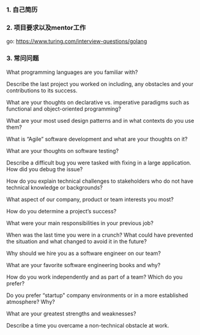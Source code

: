 ### 1. 自己简历


### 2. 项目要求以及mentor工作
go: https://www.turing.com/interview-questions/golang


### 3. 常问问题
What programming languages are you familiar with?

Describe the last project you worked on including, any obstacles and your contributions to its success.

What are your thoughts on declarative vs. imperative paradigms such as functional and object-oriented programming?

What are your most used design patterns and in what contexts do you use them?

What is “Agile” software development and what are your thoughts on it?

What are your thoughts on software testing?

Describe a difficult bug you were tasked with fixing in a large application. How did you debug the issue?

How do you explain technical challenges to stakeholders who do not have technical knowledge or backgrounds?

What aspect of our company, product or team interests you most?

How do you determine a project’s success?

What were your main responsibilities in your previous job?

When was the last time you were in a crunch? What could have prevented the situation and what changed to avoid it in the future?

Why should we hire you as a software engineer on our team?

What are your favorite software engineering books and why?

How do you work independently and as part of a team? Which do you prefer?

Do you prefer “startup" company environments or in a more established atmosphere? Why?

What are your greatest strengths and weaknesses?

Describe a time you overcame a non-technical obstacle at work.

